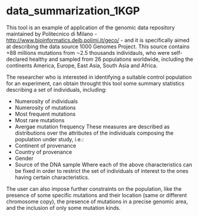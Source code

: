 # data_summarization_1KGP
This tool is an example of application of the genomic data repository maintained by Politecnico di Milano - http://www.bioinformatics.deib.polimi.it/geco/ - and it is specifically aimed at describing the data source 1000 Genomes Project. This source contains +88 millions mutations from ⁓2.5 thousands individauls, who were self-declared healthy and sampled from 26 populations worldwide, including the continents America, Europe, East Asia, South Asia and Africa.

The researcher who is interested in identifying a suitable control population for an experiment, can obtain throught this tool some summary statistics describing a set of individuals, including:
- Numerosity of individuals
- Numerosity of mutations
- Most frequent mutations
- Most rare mutations
- Avergae mutation frequency
These measures are described as distributions over the attributes of the individuals composing the population under study, i.e.:
- Continent of provenance
- Country of provenance
- Gender 
- Source of the DNA sample
Where each of the above characteristics can be fixed in order to restrict the set of individuals of interest to the ones having certain characteristics. 

The user can also impose further constraints on the population, like the presence of some specific mutations and their location (same or different chromosome copy), the presence of mutations in a precise genomic area, and the inclusion of only some mutation kinds.

